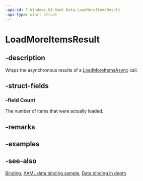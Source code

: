 ```yaml
---
-api-id: T:Windows.UI.Xaml.Data.LoadMoreItemsResult
-api-type: winrt struct
---
```


<!-- Structure syntax.
public struct LoadMoreItemsResult 
-->

# LoadMoreItemsResult

## -description
Wraps the asynchronous results of a [LoadMoreItemsAsync](icollectionview_loadmoreitemsasync_928705393.md) call.

## -struct-fields

### -field Count
The number of items that were actually loaded.
    

## -remarks

## -examples

## -see-also
[Binding](binding.md), [XAML data binding sample](https://github.com/Microsoft/Windows-universal-samples/tree/master/Samples/XamlBind), [Data binding in depth](https://docs.microsoft.com/windows/uwp/data-binding/data-binding-in-depth)
